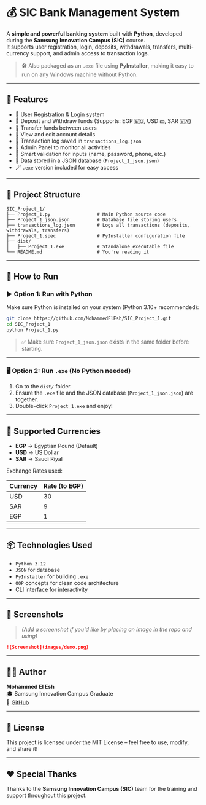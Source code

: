 # 💰 SIC Bank Management System

A **simple and powerful banking system** built with **Python**, developed during the **Samsung Innovation Campus (SIC)** course.  
It supports user registration, login, deposits, withdrawals, transfers, multi-currency support, and admin access to transaction logs.

> 🛠️ Also packaged as an `.exe` file using **PyInstaller**, making it easy to run on any Windows machine without Python.

---

## 🧾 Features

- 👤 User Registration & Login system
- 💸 Deposit and Withdraw funds (Supports: EGP 🇪🇬, USD 💵, SAR 🇸🇦)
- 🔁 Transfer funds between users
- 📄 View and edit account details
- 🧾 Transaction log saved in `transactions_log.json`
- 🔐 Admin Panel to monitor all activities
- 🧠 Smart validation for inputs (name, password, phone, etc.)
- 💾 Data stored in a JSON database (`Project_1_json.json`)
- 🪄 `.exe` version included for easy access

---

## 🧱 Project Structure

```
SIC_Project_1/
├── Project_1.py                 # Main Python source code
├── Project_1_json.json          # Database file storing users
├── transactions_log.json        # Logs all transactions (deposits, withdrawals, transfers)
├── Project_1.spec               # PyInstaller configuration file
├── dist/
│   ├── Project_1.exe            # Standalone executable file
└── README.md                    # You're reading it
```

---


## 🚀 How to Run

### ▶️ Option 1: Run with Python

Make sure Python is installed on your system (Python 3.10+ recommended):

```bash
git clone https://github.com/MohammedElEsh/SIC_Project_1.git
cd SIC_Project_1
python Project_1.py
```

> ✅ Make sure `Project_1_json.json` exists in the same folder before starting.

---

### 🖥️ Option 2: Run `.exe` (No Python needed)

1. Go to the `dist/` folder.
2. Ensure the `.exe` file and the JSON database (`Project_1_json.json`) are together.
3. Double-click `Project_1.exe` and enjoy!

---

## 💱 Supported Currencies

- **EGP** → Egyptian Pound (Default)
- **USD** → US Dollar
- **SAR** → Saudi Riyal

Exchange Rates used:

| Currency | Rate (to EGP) |
|----------|---------------|
| USD      | 30            |
| SAR      | 9             |
| EGP      | 1             |

---

## 📦 Technologies Used

- `Python 3.12`
- `JSON` for database
- `PyInstaller` for building `.exe`
- `OOP` concepts for clean code architecture
- CLI interface for interactivity

---

## 📸 Screenshots

> *(Add a screenshot if you'd like by placing an image in the repo and using)*  
```markdown
![Screenshot](images/demo.png)
```

---

## 👨‍💻 Author

**Mohammed El Esh**  
🎓 Samsung Innovation Campus Graduate  
🔗 [GitHub](https://github.com/MohammedElEsh)

---

## 📄 License

This project is licensed under the MIT License – feel free to use, modify, and share it!

---

## ❤️ Special Thanks

Thanks to the **Samsung Innovation Campus (SIC)** team for the training and support throughout this project.
